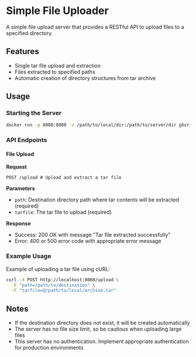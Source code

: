 # Simple File Uploader

A simple file upload server that provides a RESTful API to upload files to a specified directory.

## Features

- Single tar file upload and extraction
- Files extracted to specified paths
- Automatic creation of directory structures from tar archive

## Usage

### Starting the Server

```sh
docker run -p 8080:8080 -v /path/to/local/dir:/path/to/server/dir ghcr.io/takumi3488/simple-file-uploader:latest
```

### API Endpoints

#### File Upload

**Request**

```
POST /upload # Upload and extract a tar file
```

**Parameters**

- `path`: Destination directory path where tar contents will be extracted (required)
- `tarfile`: The tar file to upload (required)

**Response**

- Success: 200 OK with message "Tar file extracted successfully"
- Error: 400 or 500 error code with appropriate error message

### Example Usage

Example of uploading a tar file using cURL:

```bash
curl -X POST http://localhost:8080/upload \
  -F "path=/path/to/destination" \
  -F "tarfile=@/path/to/local/archive.tar"
```

## Notes

- If the destination directory does not exist, it will be created automatically
- The server has no file size limit, so be cautious when uploading large files
- This server has no authentication. Implement appropriate authentication for production environments
